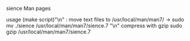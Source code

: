 sience Man pages

usage (make script)"\n" :
		move text files to /usr/local/man/man7/ -> sudo mv ./sience /usr/local/man/man7/sience.7 "\n"
		compress with gzip							sudo gzip /usr/local/man/man7/sience.7
